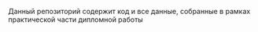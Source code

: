 Данный репозиторий содержит код и все данные, собранные в рамках практической части дипломной работы 
